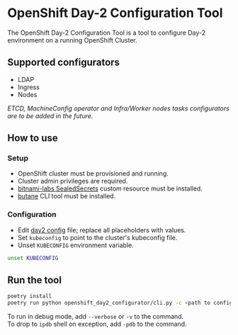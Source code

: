 # OpenShift Day-2 Configuration Tool

The OpenShift Day-2 Configuration Tool is a tool to configure Day-2 environment on a running OpenShift Cluster.

## Supported configurators
- LDAP
- Ingress
- Nodes

*ETCD, MachineConfig operator and Infra/Worker nodes tasks configurators are to be added in the future.*

## How to use

### Setup
- OpenShift cluster must be provisioned and running.
- Cluster admin privileges are required.
- [bitnami-labs SealedSecrets](https://github.com/bitnami-labs/sealed-secrets) custom resource must be installed.
- [butane](https://github.com/coreos/butane/tree/main) CLI tool must be installed.

### Configuration
- Edit [day2 config](day2_configuration.example.yaml) file; replace all placeholders with values.
- Set `kubeconfig` to point to the cluster's kubeconfig file.
- Unset `KUBECONFIG` environment variable.

```bash
unset KUBECONFIG
```

## Run the tool

```bash
poetry install
poetry run python openshift_day2_configurator/cli.py -c <path to config file>
```

To run in debug mode, add `--verbose` or `-v` to the command.  
To drop to `ipdb` shell on exception, add `-pdb` to the command.
